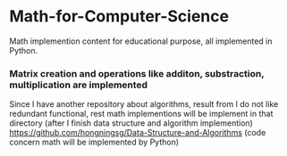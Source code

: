 # Math-for-Computer-Science
Math implemention content for educational purpose, all implemented in Python.

### Matrix creation and operations like additon, substraction, multiplication are implemented
Since I have another repository about algorithms, result from I do not like redundant functional, rest math implementions will be implement in that directory (after I finish data structure and algorithm implemention)
https://github.com/hongningsg/Data-Structure-and-Algorithms
(code concern math will be implemented by Python)
